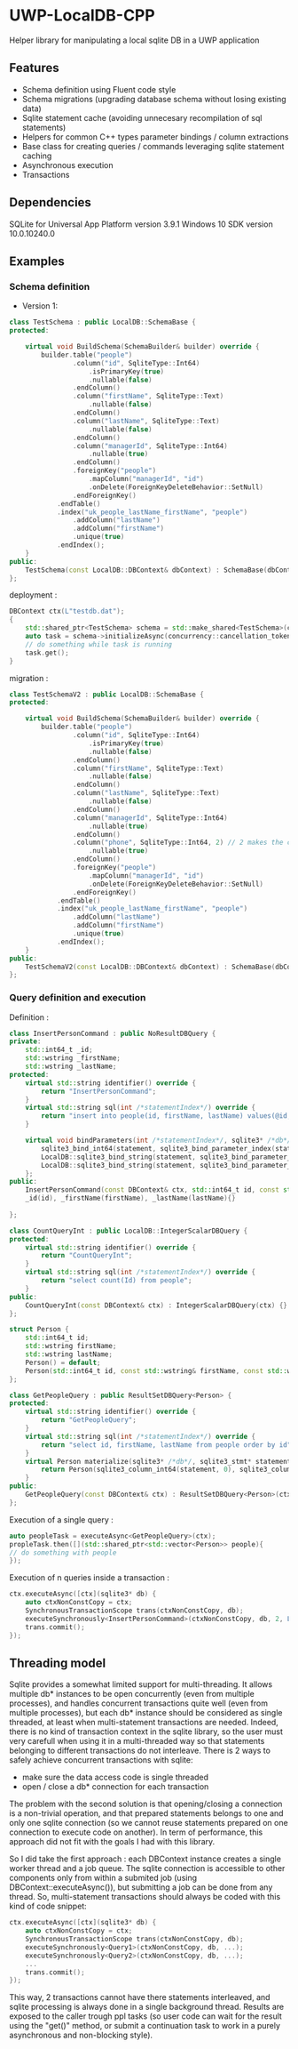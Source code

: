 # UWP-LocalDB-CPP
Helper library for manipulating a local sqlite DB in a UWP application

## Features
- Schema definition using Fluent code style
- Schema migrations (upgrading database schema without losing existing data)
- Sqlite statement cache (avoiding unnecesary recompilation of sql statements)
- Helpers for common C++ types parameter bindings / column extractions
- Base class for creating queries / commands leveraging sqlite statement caching
- Asynchronous execution
- Transactions

## Dependencies
SQLite for Universal App Platform version 3.9.1
Windows 10 SDK version 10.0.10240.0

## Examples

### Schema definition
- Version 1:
```C++
class TestSchema : public LocalDB::SchemaBase {
protected:

	virtual void BuildSchema(SchemaBuilder& builder) override {
		builder.table("people")
				.column("id", SqliteType::Int64)
					.isPrimaryKey(true)
					.nullable(false)
				.endColumn()
				.column("firstName", SqliteType::Text)
					.nullable(false)
				.endColumn()
				.column("lastName", SqliteType::Text)
					.nullable(false)
				.endColumn()
				.column("managerId", SqliteType::Int64)
					.nullable(true)
				.endColumn()
				.foreignKey("people")
					.mapColumn("managerId", "id")
					.onDelete(ForeignKeyDeleteBehavior::SetNull)
				.endForeignKey()
			.endTable()
			.index("uk_people_lastName_firstName", "people")
				.addColumn("lastName")
				.addColumn("firstName")
				.unique(true)
			.endIndex();
	}
public:
	TestSchema(const LocalDB::DBContext& dbContext) : SchemaBase(dbContext) {}
};
```

deployment : 

```C++
DBContext ctx(L"testdb.dat");
{
	std::shared_ptr<TestSchema> schema = std::make_shared<TestSchema>(ctx);
	auto task = schema->initializeAsync(concurrency::cancellation_token::none());
	// do something while task is running
	task.get();
}
```

migration : 
```C++
class TestSchemaV2 : public LocalDB::SchemaBase {
protected:

	virtual void BuildSchema(SchemaBuilder& builder) override {
		builder.table("people")
				.column("id", SqliteType::Int64)
					.isPrimaryKey(true)
					.nullable(false)
				.endColumn()
				.column("firstName", SqliteType::Text)
					.nullable(false)
				.endColumn()
				.column("lastName", SqliteType::Text)
					.nullable(false)
				.endColumn()
				.column("managerId", SqliteType::Int64)
					.nullable(true)
				.endColumn()
				.column("phone", SqliteType::Int64, 2) // 2 makes the column appear in "version 2" of the schema (migrating from v1 will generate the correct alter table statement)
					.nullable(true)
				.endColumn()
				.foreignKey("people")
					.mapColumn("managerId", "id")
					.onDelete(ForeignKeyDeleteBehavior::SetNull)
				.endForeignKey()
			.endTable()
			.index("uk_people_lastName_firstName", "people")
				.addColumn("lastName")
				.addColumn("firstName")
				.unique(true)
			.endIndex();
	}
public:
	TestSchemaV2(const LocalDB::DBContext& dbContext) : SchemaBase(dbContext) {}
};
```

### Query definition and execution
Definition : 

```C++
class InsertPersonCommand : public NoResultDBQuery {
private:
	std::int64_t _id;
	std::wstring _firstName;
	std::wstring _lastName;
protected:
	virtual std::string identifier() override {
		return "InsertPersonCommand";
	}
	virtual std::string sql(int /*statementIndex*/) override {
		return "insert into people(id, firstName, lastName) values(@id, @firstName,@lastName)";
	}

	virtual void bindParameters(int /*statementIndex*/, sqlite3* /*db*/, sqlite3_stmt* statement) {
		sqlite3_bind_int64(statement, sqlite3_bind_parameter_index(statement, "@id"), _id);
		LocalDB::sqlite3_bind_string(statement, sqlite3_bind_parameter_index(statement, "@firstName"), _firstName);
		LocalDB::sqlite3_bind_string(statement, sqlite3_bind_parameter_index(statement, "@lastName"), _lastName);
	};
public:
	InsertPersonCommand(const DBContext& ctx, std::int64_t id, const std::wstring& firstName, const std::wstring& lastName):NoResultDBQuery(ctx),
	_id(id), _firstName(firstName), _lastName(lastName){}
			
};

class CountQueryInt : public LocalDB::IntegerScalarDBQuery {
protected:
	virtual std::string identifier() override {
		return "CountQueryInt";
	}
	virtual std::string sql(int /*statementIndex*/) override {
		return "select count(Id) from people";
	}
public:
	CountQueryInt(const DBContext& ctx) : IntegerScalarDBQuery(ctx) {}
};

struct Person {
	std::int64_t id;
	std::wstring firstName;
	std::wstring lastName;
	Person() = default;
	Person(std::int64_t id, const std::wstring& firstName, const std::wstring& lastName) : id(id), firstName(firstName), lastName(lastName) {}
};

class GetPeopleQuery : public ResultSetDBQuery<Person> {
protected:
	virtual std::string identifier() override {
		return "GetPeopleQuery";
	}
	virtual std::string sql(int /*statementIndex*/) override {
		return "select id, firstName, lastName from people order by id";
	}
	virtual Person materialize(sqlite3* /*db*/, sqlite3_stmt* statement) override {
		return Person(sqlite3_column_int64(statement, 0), sqlite3_column_wstring(statement, 1), sqlite3_column_wstring(statement, 2));
	}
public:
	GetPeopleQuery(const DBContext& ctx) : ResultSetDBQuery<Person>(ctx) {}
};

```

Execution of a single query : 
```C++
auto peopleTask = executeAsync<GetPeopleQuery>(ctx);
propleTask.then([](std::shared_ptr<std::vector<Person>> people){
// do something with people
});
```

Execution of n queries inside a transaction : 

```C++
ctx.executeAsync([ctx](sqlite3* db) {
	auto ctxNonConstCopy = ctx;
	SynchronousTransactionScope trans(ctxNonConstCopy, db);
	executeSynchronously<InsertPersonCommand>(ctxNonConstCopy, db, 2, L"Simon", L"Ferquel");
	trans.commit();
});
```
## Threading model
Sqlite provides a somewhat limited support for multi-threading. It allows multiple db* instances to be open concurrently (even from multiple processes), and handles concurrent transactions quite well (even from multiple processes), but each db* instance should be considered as single threaded, at least when multi-statement transactions are needed. Indeed, there is no kind of transaction context in the sqlite library, so the user must very carefull when using it in a multi-threaded way so that statements belonging to different transactions do not interleave.
There is 2 ways to safely achieve concurrent transactions with sqlite:
- make sure the data access code is single threaded
- open / close a db* connection for each transaction

The problem with the second solution is that opening/closing a connection is a non-trivial operation, and that prepared statements belongs to one and only one sqlite connection (so we cannot reuse statements prepared on one connection to execute code on another). In term of performance, this approach did not fit with the goals I had with this library.

So I did take the first approach : each DBContext instance creates a single worker thread and a job queue. The sqlite connection is accessible to other components only from within a submited job (using DBContext::executeAsync()), but submitting a job can be done from any thread. So, multi-statement transactions should always be coded with this kind of code snippet:
```C++
ctx.executeAsync([ctx](sqlite3* db) {
	auto ctxNonConstCopy = ctx;
	SynchronousTransactionScope trans(ctxNonConstCopy, db);
	executeSynchronously<Query1>(ctxNonConstCopy, db, ...);
	executeSynchronously<Query2>(ctxNonConstCopy, db, ...);
	...
	trans.commit();
});
```
This way, 2 transactions cannot have there statements interleaved, and sqlite processing is always done in a single background thread. Results are exposed to the caller trough ppl tasks (so user code can wait for the result using the "get()" method, or submit a continuation task to work in a purely asynchronous and non-blocking style).
